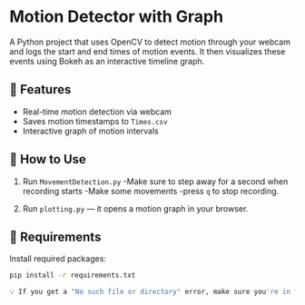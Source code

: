 # Motion Detector with Graph

A Python project that uses OpenCV to detect motion through your webcam and logs the start and end times of motion events. It then visualizes these events using Bokeh as an interactive timeline graph.

## 📸 Features
- Real-time motion detection via webcam
- Saves motion timestamps to `Times.csv`
- Interactive graph of motion intervals

## 🧪 How to Use

1. Run `MovementDetection.py` -Make sure to step away for a second when recording starts -Make some movements -press `q` to stop recording.
  
2. Run `plotting.py` — it opens a motion graph in your browser.

## 💾 Requirements

Install required packages:
```bash
pip install -r requirements.txt

💡 If you get a "No such file or directory" error, make sure you're in the folder where `requirements.txt` is located.

